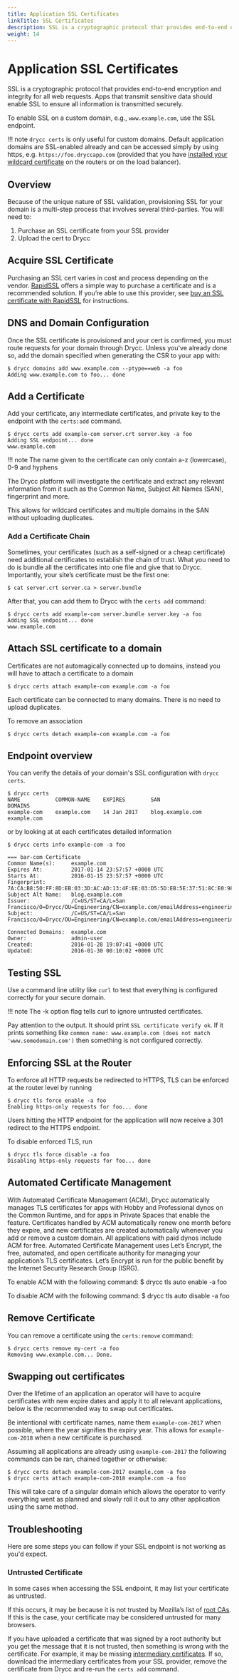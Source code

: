 ```yaml
---
title: Application SSL Certificates
linkTitle: SSL Certificates
description: SSL is a cryptographic protocol that provides end-to-end encryption and integrity for all web requests. 
weight: 14
---
```



# Application SSL Certificates

SSL is a cryptographic protocol that provides end-to-end encryption and integrity for all web
requests. Apps that transmit sensitive data should enable SSL to ensure all information is
transmitted securely.

To enable SSL on a custom domain, e.g., `www.example.com`, use the SSL endpoint.

!!! note
    `drycc certs` is only useful for custom domains. Default application domains are
    SSL-enabled already and can be accessed simply by using https,
    e.g. `https://foo.dryccapp.com` (provided that you have [installed your wildcard
    certificate][platform-ssl] on the routers or on the load balancer).


## Overview

Because of the unique nature of SSL validation, provisioning SSL for your domain is a multi-step
process that involves several third-parties. You will need to:

1. Purchase an SSL certificate from your SSL provider
2. Upload the cert to Drycc


## Acquire SSL Certificate

Purchasing an SSL cert varies in cost and process depending on the vendor. [RapidSSL][] offers a
simple way to purchase a certificate and is a recommended solution. If you’re able to use this
provider, see [buy an SSL certificate with RapidSSL][] for instructions.


## DNS and Domain Configuration

Once the SSL certificate is provisioned and your cert is confirmed, you must route requests for
your domain through Drycc. Unless you've already done so, add the domain specified when generating
the CSR to your app with:

    $ drycc domains add www.example.com --ptype==web -a foo
    Adding www.example.com to foo... done


## Add a Certificate

Add your certificate, any intermediate certificates, and private key to the endpoint with the
`certs:add` command.

    $ drycc certs add example-com server.crt server.key -a foo
    Adding SSL endpoint... done
    www.example.com

!!! note
    The name given to the certificate can only contain a-z (lowercase), 0-9 and hyphens

The Drycc platform will investigate the certificate and extract any relevant information from it
such as the Common Name, Subject Alt Names (SAN), fingerprint and more.

This allows for wildcard certificates and multiple domains in the SAN without uploading duplicates.


### Add a Certificate Chain

Sometimes, your certificates (such as a self-signed or a cheap certificate) need additional
certificates to establish the chain of trust. What you need to do is bundle all the certificates
into one file and give that to Drycc. Importantly, your site’s certificate must be the first one:

    $ cat server.crt server.ca > server.bundle

After that, you can add them to Drycc with the `certs add` command:

    $ drycc certs add example-com server.bundle server.key -a foo
    Adding SSL endpoint... done
    www.example.com

## Attach SSL certificate to a domain

Certificates are not automagically connected up to domains, instead you will have to attach a
certificate to a domain

    $ drycc certs attach example-com example.com -a foo

Each certificate can be connected to many domains. There is no need to upload duplicates.

To remove an association

    $ drycc certs detach example-com example.com -a foo

## Endpoint overview

You can verify the details of your domain's SSL configuration with `drycc certs`.

    $ drycc certs
    NAME           COMMON-NAME    EXPIRES        SAN                 DOMAINS           
    example-com    example.com    14 Jan 2017    blog.example.com    example.com


or by looking at at each certificates detailed information

    $ drycc certs info example-com -a foo

    === bar-com Certificate
    Common Name(s):     example.com
    Expires At:         2017-01-14 23:57:57 +0000 UTC
    Starts At:          2016-01-15 23:57:57 +0000 UTC
    Fingerprint:        7A:CA:B8:50:FF:8D:EB:03:3D:AC:AD:13:4F:EE:03:D5:5D:EB:5E:37:51:8C:E0:98:F8:1B:36:2B:20:83:0D:C0
    Subject Alt Name:   blog.example.com
    Issuer:             /C=US/ST=CA/L=San Francisco/O=Drycc/OU=Engineering/CN=example.com/emailAddress=engineering@drycc.cc
    Subject:            /C=US/ST=CA/L=San Francisco/O=Drycc/OU=Engineering/CN=example.com/emailAddress=engineering@drycc.cc

    Connected Domains:  example.com
    Owner:              admin-user
    Created:            2016-01-28 19:07:41 +0000 UTC
    Updated:            2016-01-30 00:10:02 +0000 UTC

## Testing SSL

Use a command line utility like `curl` to test that everything is configured correctly for your
secure domain.

!!! note
    The -k option flag tells curl to ignore untrusted certificates.

Pay attention to the output. It should print `SSL certificate verify ok`. If it prints something
like `common name: www.example.com (does not match 'www.somedomain.com')` then something is not
configured correctly.

## Enforcing SSL at the Router

To enforce all HTTP requests be redirected to HTTPS, TLS can be enforced at the router level by
running

    $ drycc tls force enable -a foo
    Enabling https-only requests for foo... done

Users hitting the HTTP endpoint for the application will now receive a 301 redirect to the HTTPS
endpoint.

To disable enforced TLS, run

    $ drycc tls force disable -a foo
    Disabling https-only requests for foo... done

## Automated Certificate Management

With Automated Certificate Management (ACM), Drycc automatically manages TLS certificates for apps with Hobby and Professional dynos on the Common Runtime, and for apps in Private Spaces that enable the feature.
Certificates handled by ACM automatically renew one month before they expire, and new certificates are created automatically whenever you add or remove a custom domain. All applications with paid dynos include ACM for free.
Automated Certificate Management uses Let’s Encrypt, the free, automated, and open certificate authority for managing your application’s TLS certificates. Let’s Encrypt is run for the public benefit by the Internet Security Research Group (ISRG).

To enable ACM with the following command:
    $ drycc tls auto enable -a foo

To disable ACM with the following command:
    $ drycc tls auto disable -a foo


## Remove Certificate

You can remove a certificate using the `certs:remove` command:

    $ drycc certs remove my-cert -a foo
    Removing www.example.com... Done.

## Swapping out certificates

Over the lifetime of an application an operator will have to acquire certificates with new expire
dates and apply it to all relevant applications, below is the recommended way to swap out certificates.

Be intentional with certificate names, name them `example-com-2017` when possible, where the year
signifies the expiry year. This allows for `example-com-2018` when a new certificate is purchased.

Assuming all applications are already using `example-com-2017` the following commands can be ran,
chained together or otherwise:

    $ drycc certs detach example-com-2017 example.com -a foo
    $ drycc certs attach example-com-2018 example.com -a foo

This will take care of a singular domain which allows the operator to verify everything went
as planned and slowly roll it out to any other application using the same method.

## Troubleshooting

Here are some steps you can follow if your SSL endpoint is not working as you'd expect.


### Untrusted Certificate

In some cases when accessing the SSL endpoint, it may list your certificate as untrusted.

If this occurs, it may be because it is not trusted by Mozilla’s list of [root CAs][]. If this is
the case, your certificate may be considered untrusted for many browsers.

If you have uploaded a certificate that was signed by a root authority but you get the message that
it is not trusted, then something is wrong with the certificate. For example, it may be missing
[intermediary certificates][]. If so, download the intermediary certificates from your SSL provider,
remove the certificate from Drycc and re-run the `certs add` command.

[RapidSSL]: https://www.rapidssl.com/
[buy an SSL certificate with RapidSSL]: https://www.rapidssl.com/buy-ssl/
[platform-ssl]: https://gateway-api.sigs.k8s.io/guides/tls/
[root CAs]: https://www.mozilla.org/en-US/about/governance/policies/security-group/certs/included/
[intermediary certificates]: http://en.wikipedia.org/wiki/Intermediate_certificate_authorities
